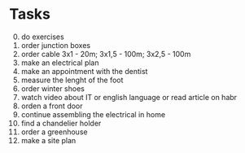 #      Tasks

0. do exercises
1. order junction boxes
2. order cable 3x1 - 20m; 3x1,5 - 100m; 3x2,5 - 100m
3. make an electrical plan
4. make an appointment with the dentist
5. measure the lenght of the foot
6. order winter shoes
7. watch video about IT or english language or read article on habr
8. orden a front door
9. continue assembling the electrical in home
10. find a chandelier holder
11. order a greenhouse
12. make a site plan
